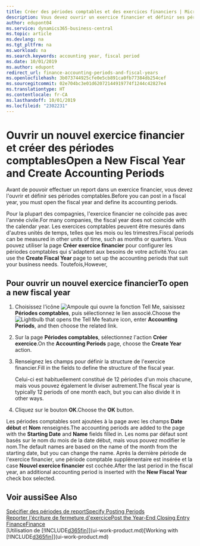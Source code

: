 ```yaml
---
title: Créer des périodes comptables et des exercices financiers | Microsoft Docs
description: Vous devez ouvrir un exercice financier et définir ses périodes comptables avant de pouvoir y effectuer des reports.
author: edupont04
ms.service: dynamics365-business-central
ms.topic: article
ms.devlang: na
ms.tgt_pltfrm: na
ms.workload: na
ms.search.keywords: accounting year, fiscal period
ms.date: 10/01/2019
ms.author: edupont
redirect_url: finance-accounting-periods-and-fiscal-years
ms.openlocfilehash: 3b073744925cfe0e5cb891ca0fb77384db254cef
ms.sourcegitcommit: 02e704bc3e01d62072144919774f1244c42827e4
ms.translationtype: HT
ms.contentlocale: fr-CA
ms.lasthandoff: 10/01/2019
ms.locfileid: "2302231"
---
```

# <a name="open-a-new-fiscal-year-and-create-accounting-periods"></a><span data-ttu-id="ed4fd-103">Ouvrir un nouvel exercice financier et créer des périodes comptables</span><span class="sxs-lookup"><span data-stu-id="ed4fd-103">Open a New Fiscal Year and Create Accounting Periods</span></span>
<span data-ttu-id="ed4fd-104">Avant de pouvoir effectuer un report dans un exercice financier, vous devez l'ouvrir et définir ses périodes comptables.</span><span class="sxs-lookup"><span data-stu-id="ed4fd-104">Before you can post in a fiscal year, you must open the fiscal year and define its accounting periods.</span></span>  

<span data-ttu-id="ed4fd-105">Pour la plupart des compagnies, l'exercice financier ne coïncide pas avec l'année civile.</span><span class="sxs-lookup"><span data-stu-id="ed4fd-105">For many companies, the fiscal year does not coincide with the calendar year.</span></span> <span data-ttu-id="ed4fd-106">Les exercices comptables peuvent être mesurés dans d'autres unités de temps, telles que les mois ou les trimestres.</span><span class="sxs-lookup"><span data-stu-id="ed4fd-106">Fiscal periods can be measured in other units of time, such as months or quarters.</span></span> <span data-ttu-id="ed4fd-107">Vous pouvez utiliser la page **Créer exercice financier** pour configurer les périodes comptables qui s'adaptent aux besoins de votre activité.</span><span class="sxs-lookup"><span data-stu-id="ed4fd-107">You can use the **Create Fiscal Year** page to set up the accounting periods that suit your business needs.</span></span> <span data-ttu-id="ed4fd-108">Toutefois,</span><span class="sxs-lookup"><span data-stu-id="ed4fd-108">However,</span></span>   

## <a name="to-open-a-new-fiscal-year"></a><span data-ttu-id="ed4fd-109">Pour ouvrir un nouvel exercice financier</span><span class="sxs-lookup"><span data-stu-id="ed4fd-109">To open a new fiscal year</span></span>
1. <span data-ttu-id="ed4fd-110">Choisissez l'icône ![Ampoule qui ouvre la fonction Tell Me](media/ui-search/search_small.png "Dites-moi ce que vous voulez faire"), saisissez **Périodes comptables**, puis sélectionnez le lien associé.</span><span class="sxs-lookup"><span data-stu-id="ed4fd-110">Choose the ![Lightbulb that opens the Tell Me feature](media/ui-search/search_small.png "Tell me what you want to do") icon, enter **Accounting Periods**, and then choose the related link.</span></span>
2. <span data-ttu-id="ed4fd-111">Sur la page **Périodes comptables**, sélectionnez l'action **Créer exercice**.</span><span class="sxs-lookup"><span data-stu-id="ed4fd-111">On the **Accounting Periods** page, choose the **Create Year** action.</span></span>
3. <span data-ttu-id="ed4fd-112">Renseignez les champs pour définir la structure de l'exercice financier.</span><span class="sxs-lookup"><span data-stu-id="ed4fd-112">Fill in the fields to define the structure of the fiscal year.</span></span>

    <span data-ttu-id="ed4fd-113">Celui-ci est habituellement constitué de 12 périodes d'un mois chacune, mais vous pouvez également le diviser autrement.</span><span class="sxs-lookup"><span data-stu-id="ed4fd-113">The fiscal year is typically 12 periods of one month each, but you can also divide it in other ways.</span></span>
4. <span data-ttu-id="ed4fd-114">Cliquez sur le bouton **OK**.</span><span class="sxs-lookup"><span data-stu-id="ed4fd-114">Choose the **OK** button.</span></span>

<span data-ttu-id="ed4fd-115">Les périodes comptables sont ajoutées à la page avec les champs **Date début** et **Nom** renseignés.</span><span class="sxs-lookup"><span data-stu-id="ed4fd-115">The accounting periods are added to the page with the **Starting Date** and **Name** fields filled in.</span></span> <span data-ttu-id="ed4fd-116">Les noms par défaut sont basés sur le nom du mois de la date début, mais vous pouvez modifier le nom.</span><span class="sxs-lookup"><span data-stu-id="ed4fd-116">The default names are based on the name of the month from the starting date, but you can change the name.</span></span> <span data-ttu-id="ed4fd-117">Après la dernière période de l'exercice financier, une période comptable supplémentaire est insérée et la case **Nouvel exercice financier** est cochée.</span><span class="sxs-lookup"><span data-stu-id="ed4fd-117">After the last period in the fiscal year, an additional accounting period is inserted with the **New Fiscal Year** check box selected.</span></span>  


## <a name="see-also"></a><span data-ttu-id="ed4fd-118">Voir aussi</span><span class="sxs-lookup"><span data-stu-id="ed4fd-118">See Also</span></span>
[<span data-ttu-id="ed4fd-119">Spécifier des périodes de report</span><span class="sxs-lookup"><span data-stu-id="ed4fd-119">Specify Posting Periods</span></span>](finance-how-specify-posting-periods.md)  
[<span data-ttu-id="ed4fd-120">Reporter l'écriture de fermeture d'exercice</span><span class="sxs-lookup"><span data-stu-id="ed4fd-120">Post the Year-End Closing Entry</span></span>](year-how-post-year-end-close-entry.md)  
[<span data-ttu-id="ed4fd-121">Finance</span><span class="sxs-lookup"><span data-stu-id="ed4fd-121">Finance</span></span>](finance.md)  
<span data-ttu-id="ed4fd-122">[Utilisation de [!INCLUDE[d365fin](includes/d365fin_md.md)]](ui-work-product.md)</span><span class="sxs-lookup"><span data-stu-id="ed4fd-122">[Working with [!INCLUDE[d365fin](includes/d365fin_md.md)]](ui-work-product.md)</span></span>
